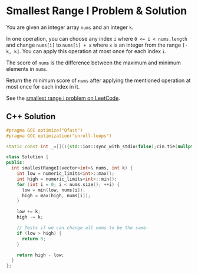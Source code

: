# Smallest Range I Problem & Solution

You are given an integer array `nums` and an integer `k`.

In one operation, you can choose any index `i` where `0 <= i < nums.length` and change `nums[i]` to `nums[i] + x` where `x` is an integer from the range `[-k, k]`. You can apply this operation at most once for each index `i`.

The score of `nums` is the difference between the maximum and minimum elements in `nums`.

Return the minimum score of `nums` after applying the mentioned operation at most once for each index in it.

See the [smallest range i problem on LeetCode](https://leetcode.com/problems/smallest-range-i).

## C++ Solution

```cpp
#pragma GCC optimize("Ofast")
#pragma GCC optimization("unroll-loops")

static const int _=[](){std::ios::sync_with_stdio(false);cin.tie(nullptr);cout.tie(nullptr);return 0;}();

class Solution {
public:
  int smallestRangeI(vector<int>& nums, int k) {
    int low = numeric_limits<int>::max();
    int high = numeric_limits<int>::min();
    for (int i = 0; i < nums.size(); ++i) {
      low = min(low, nums[i]);
      high = max(high, nums[i]);
    }

    low += k;
    high -= k;

    // Tests if we can change all nums to be the same.
    if (low > high) {
      return 0;
    }

    return high - low;
  }
};
```
